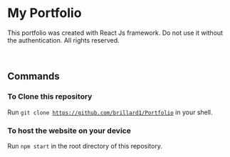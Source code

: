 # My Portfolio
This portfolio was created with React Js framework. Do not use it without the authentication. All rights reserved.

<br />

## Commands

### To Clone this repository

Run <code>git clone https://github.com/brillard1/Portfolio</code> in your shell.

### To host the website on your device
Run <code>npm start</code> in the root directory of this repository.
